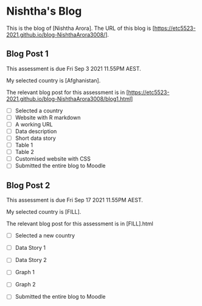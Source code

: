 # Nishtha's Blog


This is the blog of [Nishtha Arora].
The URL of this blog is [https://etc5523-2021.github.io/blog-NishthaArora3008/].

## Blog Post 1

This assessment is due Fri Sep 3 2021 11.55PM AEST.

My selected country is [Afghanistan].

The relevant blog post for this assessment is in [https://etc5523-2021.github.io/blog-NishthaArora3008/blog1.html]

- [ ] Selected a country
- [ ] Website with R markdown 
- [ ] A working URL
- [ ] Data description
- [ ] Short data story
- [ ] Table 1
- [ ] Table 2
- [ ] Customised website with CSS
- [ ] Submitted the entire blog to Moodle

## Blog Post 2

This assessment is due Fri Sep 17 2021 11.55PM AEST.

My selected country is [FILL].

The relevant blog post for this assessment is in [FILL].html

- [ ] Selected a new country
- [ ] Data Story 1
- [ ] Data Story 2
- [ ] Graph 1
- [ ] Graph 2
- [ ] Submitted the entire blog to Moodle

